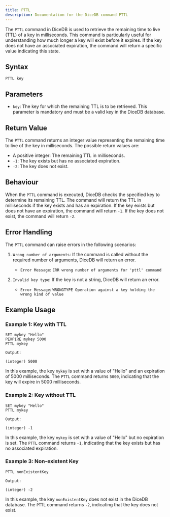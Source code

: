 ```yaml
---
title: PTTL
description: Documentation for the DiceDB command PTTL
---
```


The `PTTL` command in DiceDB is used to retrieve the remaining time to live (TTL) of a key in milliseconds. This command is particularly useful for understanding how much longer a key will exist before it expires. If the key does not have an associated expiration, the command will return a specific value indicating this state.

## Syntax

```plaintext
PTTL key
```

## Parameters

- `key`: The key for which the remaining TTL is to be retrieved. This parameter is mandatory and must be a valid key in the DiceDB database.

## Return Value

The `PTTL` command returns an integer value representing the remaining time to live of the key in milliseconds. The possible return values are:

- A positive integer: The remaining TTL in milliseconds.
- `-1`: The key exists but has no associated expiration.
- `-2`: The key does not exist.

## Behaviour

When the `PTTL` command is executed, DiceDB checks the specified key to determine its remaining TTL. The command will return the TTL in milliseconds if the key exists and has an expiration. If the key exists but does not have an expiration, the command will return `-1`. If the key does not exist, the command will return `-2`.

## Error Handling

The `PTTL` command can raise errors in the following scenarios:

1. `Wrong number of arguments`: If the command is called without the required number of arguments, DiceDB will return an error.

   - `Error Message`: `ERR wrong number of arguments for 'pttl' command`

2. `Invalid key type`: If the key is not a string, DiceDB will return an error.

   - `Error Message`: `WRONGTYPE Operation against a key holding the wrong kind of value`

## Example Usage

### Example 1: Key with TTL

```plaintext
SET mykey "Hello"
PEXPIRE mykey 5000
PTTL mykey
```

`Output:`

```plaintext
(integer) 5000
```

In this example, the key `mykey` is set with a value of "Hello" and an expiration of 5000 milliseconds. The `PTTL` command returns `5000`, indicating that the key will expire in 5000 milliseconds.

### Example 2: Key without TTL

```plaintext
SET mykey "Hello"
PTTL mykey
```

`Output:`

```plaintext
(integer) -1
```

In this example, the key `mykey` is set with a value of "Hello" but no expiration is set. The `PTTL` command returns `-1`, indicating that the key exists but has no associated expiration.

### Example 3: Non-existent Key

```plaintext
PTTL nonExistentKey
```

`Output:`

```plaintext
(integer) -2
```

In this example, the key `nonExistentKey` does not exist in the DiceDB database. The `PTTL` command returns `-2`, indicating that the key does not exist.
